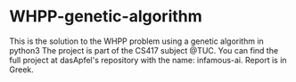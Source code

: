 # WHPP-genetic-algorithm
This is the solution to the WHPP problem using a genetic algorithm in python3
The project is part of the CS417 subject @TUC. You can find the full project at dasApfel's repository with the name: infamous-ai.
Report is in Greek.
